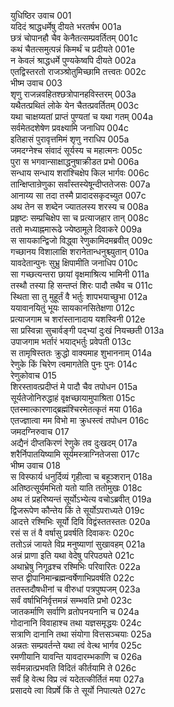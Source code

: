 युधिष्ठिर उवाच	001  
यदिदं श्राद्धधर्मेषु दीयते भरतर्षभ	001a  
छत्रं चोपानहौ चैव केनैतत्सम्प्रवर्तितम्	001c  
कथं चैतत्समुत्पन्नं किमर्थं च प्रदीयते	001e  
न केवलं श्राद्धधर्मे पुण्यकेष्वपि दीयते	002a  
एतद्विस्तरतो राजञ्श्रोतुमिच्छामि तत्त्वतः	002c  
भीष्म उवाच	003  
शृणु राजन्नवहितश्छत्रोपानहविस्तरम्	003a  
यथैतत्प्रथितं लोके येन चैतत्प्रवर्तितम्	003c  
यथा चाक्षय्यतां प्राप्तं पुण्यतां च यथा गतम्	004a  
सर्वमेतदशेषेण प्रवक्ष्यामि जनाधिप	004c  
इतिहासं पुरावृत्तमिमं शृणु नराधिप	005a  
जमदग्नेश्च संवादं सूर्यस्य च महात्मनः	005c  
पुरा स भगवान्साक्षाद्धनुषाक्रीडत प्रभो	006a  
सन्धाय सन्धाय शरांश्चिक्षेप किल भार्गवः	006c  
तान्क्षिप्तान्रेणुका सर्वांस्तस्येषून्दीप्ततेजसः	007a  
आनाय्य सा तदा तस्मै प्रादादसकृदच्युत	007c  
अथ तेन स शब्देन ज्यातलस्य शरस्य च	008a  
प्रहृष्टः सम्प्रचिक्षेप सा च प्रत्याजहार तान्	008c  
ततो मध्याह्नमारूढे ज्येष्ठामूले दिवाकरे	009a  
स सायकान्द्विजो विद्ध्वा रेणुकामिदमब्रवीत्	009c  
गच्छानय विशालाक्षि शरानेतान्धनुश्च्युतान्	010a  
यावदेतान्पुनः सुभ्रु क्षिपामीति जनाधिप	010c  
सा गच्छत्यन्तरा छायां वृक्षमाश्रित्य भामिनी	011a  
तस्थौ तस्या हि सन्तप्तं शिरः पादौ तथैव च	011c  
स्थिता सा तु मुहूर्तं वै भर्तुः शापभयाच्छुभा	012a  
ययावानयितुं भूयः सायकानसितेक्षणा	012c  
प्रत्याजगाम च शरांस्तानादाय यशस्विनी	012e  
सा प्रस्विन्ना सुचार्वङ्गी पद्भ्यां दुःखं नियच्छती	013a  
उपाजगाम भर्तारं भयाद्भर्तुः प्रवेपती	013c  
स तामृषिस्ततः क्रुद्धो वाक्यमाह शुभाननाम्	014a  
रेणुके किं चिरेण त्वमागतेति पुनः पुनः	014c  
रेणुकोवाच	015  
शिरस्तावत्प्रदीप्तं मे पादौ चैव तपोधन	015a  
सूर्यतेजोनिरुद्धाहं वृक्षच्छायामुपाश्रिता	015c  
एतस्मात्कारणाद्ब्रह्मंश्चिरमेतत्कृतं मया	016a  
एतज्ज्ञात्वा मम विभो मा क्रुधस्त्वं तपोधन	016c  
जमदग्निरुवाच	017  
अद्यैनं दीप्तकिरणं रेणुके तव दुःखदम्	017a  
शरैर्निपातयिष्यामि सूर्यमस्त्राग्नितेजसा	017c  
भीष्म उवाच	018  
स विस्फार्य धनुर्दिव्यं गृहीत्वा च बहूञ्शरान्	018a  
अतिष्ठत्सूर्यमभितो यतो याति ततोमुखः	018c  
अथ तं प्रहरिष्यन्तं सूर्योऽभ्येत्य वचोऽब्रवीत्	019a  
द्विजरूपेण कौन्तेय किं ते सूर्योऽपराध्यते	019c  
आदत्ते रश्मिभिः सूर्यो दिवि विद्वंस्ततस्ततः	020a  
रसं स तं वै वर्षासु प्रवर्षति दिवाकरः	020c  
ततोऽन्नं जायते विप्र मनुष्याणां सुखावहम्	021a  
अन्नं प्राणा इति यथा वेदेषु परिपठ्यते	021c  
अथाभ्रेषु निगूढश्च रश्मिभिः परिवारितः	022a  
सप्त द्वीपानिमान्ब्रह्मन्वर्षेणाभिप्रवर्षति	022c  
ततस्तदौषधीनां च वीरुधां पत्रपुष्पजम्	023a  
सर्वं वर्षाभिनिर्वृत्तमन्नं सम्भवति प्रभो	023c  
जातकर्माणि सर्वाणि व्रतोपनयनानि च	024a  
गोदानानि विवाहाश्च तथा यज्ञसमृद्धयः	024c  
सत्राणि दानानि तथा संयोगा वित्तसञ्चयाः	025a  
अन्नतः सम्प्रवर्तन्ते यथा त्वं वेत्थ भार्गव	025c  
रमणीयानि यावन्ति यावदारम्भकाणि च	026a  
सर्वमन्नात्प्रभवति विदितं कीर्तयामि ते	026c  
सर्वं हि वेत्थ विप्र त्वं यदेतत्कीर्तितं मया	027a  
प्रसादये त्वा विप्रर्षे किं ते सूर्यो निपात्यते	027c  
